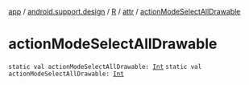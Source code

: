 [app](../../../index.md) / [android.support.design](../../index.md) / [R](../index.md) / [attr](index.md) / [actionModeSelectAllDrawable](.)

# actionModeSelectAllDrawable

`static val actionModeSelectAllDrawable: `[`Int`](https://kotlinlang.org/api/latest/jvm/stdlib/kotlin/-int/index.html)
`static val actionModeSelectAllDrawable: `[`Int`](https://kotlinlang.org/api/latest/jvm/stdlib/kotlin/-int/index.html)